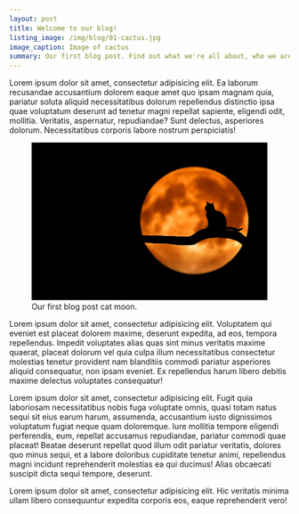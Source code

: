 ```yaml
---
layout: post
title: Welcome to our blog!
listing_image: /img/blog/01-cactus.jpg
image_caption: Image of cactus
summary: Our first blog post. Find out what we're all about, who we are, and how we came to be.
---
```

Lorem ipsum dolor sit amet, consectetur adipisicing elit. Ea laborum recusandae accusantium dolorem eaque amet quo ipsam magnam quia, pariatur soluta aliquid necessitatibus dolorum repellendus distinctio ipsa quae voluptatum deserunt ad tenetur magni repellat sapiente, eligendi odit, mollitia. Veritatis, aspernatur, repudiandae? Sunt delectus, asperiores dolorum. Necessitatibus corporis labore nostrum perspiciatis!

<figure class="align-right"><img src="/img/blog/01-posts/01-cat-moon.jpg"><figcaption>Our first blog post cat moon.</figcaption></figure>Lorem ipsum dolor sit amet, consectetur adipisicing elit. Voluptatem qui eveniet est placeat dolorem maxime, deserunt expedita, ad eos, tempora repellendus. Impedit voluptates alias quas sint minus veritatis maxime quaerat, placeat dolorum vel quia culpa illum necessitatibus consectetur molestias tenetur provident nam blanditiis commodi pariatur asperiores aliquid consequatur, non ipsam eveniet. Ex repellendus harum libero debitis maxime delectus voluptates consequatur!

Lorem ipsum dolor sit amet, consectetur adipisicing elit. Fugit quia laboriosam necessitatibus nobis fuga voluptate omnis, quasi totam natus sequi sit eius earum harum, assumenda, accusantium iusto dignissimos voluptatum fugiat neque quam doloremque. Iure mollitia tempore eligendi perferendis, eum, repellat accusamus repudiandae, pariatur commodi quae placeat! Beatae deserunt repellat quod illum odit pariatur veritatis, dolores quo minus sequi, et a labore doloribus cupiditate tenetur animi, repellendus magni incidunt reprehenderit molestias ea qui ducimus! Alias obcaecati suscipit
dicta sequi tempore, deserunt.

Lorem ipsum dolor sit amet, consectetur adipisicing elit. Hic veritatis minima ullam libero consequuntur expedita corporis eos, eaque reprehenderit vero!
